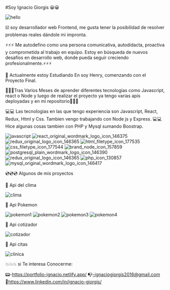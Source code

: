 #Soy Ignacio Giorgis 😀😀

![hello](https://user-images.githubusercontent.com/82051708/132922975-449ad444-2cae-4500-b34a-4a9e00646355.gif)




☑️   soy desarrollador web Frontend, me gusta tener la posibilidad de resolver problemas reales dándole mi impronta. 

⚡⚡⚡ Me autodefino como una persona comunicativa, autodidacta, proactiva y comprometida al trabajo en equipo. Estoy en búsqueda de nuevos desafíos en desarrollo web, donde pueda seguir creciendo profesionalmente.⚡⚡⚡

🏫 Actualmente estoy Estudiando En soy Henry, comenzando con el Proyecto Final.

🔸🔸🔸Tras Varios Meses de aprender diferentes tecnologias como Javascript, react o Node y luego de realizar el proyecto ya tengo varias apis deployadas y en mi repositorio🔸🔸🔸

💻💻 Las tecnologias en las que tengo experiencia son Javascript, React, Redux, Html y Css. Tambien vengo trabajando con Node js y Express.
💻💻 Hice algunas cosas tambien con PHP y Mysql sumando Boostrap.

![javascript](https://user-images.githubusercontent.com/82051708/132921651-80dec709-54b2-41fc-8cb3-038250a498df.png)
![react_original_wordmark_logo_icon_146375](https://user-images.githubusercontent.com/82051708/132921658-e4cee6f5-d403-41d2-8ce7-261f209813ff.png)
![redux_original_logo_icon_146365](https://user-images.githubusercontent.com/82051708/132921668-ff294528-5873-4053-a16e-58862cd33dba.png)
![html_filetype_icon_177535](https://user-images.githubusercontent.com/82051708/132921680-2b6ce1a7-c995-4090-9aa4-a80baf798851.png)
![css_filetype_icon_177544](https://user-images.githubusercontent.com/82051708/132921688-edfcd650-1c98-40f2-8cd1-eee173a032bd.png)
![brand_node_icon_157859](https://user-images.githubusercontent.com/82051708/132921702-371b6ed5-aa2c-4413-a239-555613582ab0.png)
![postgresql_plain_wordmark_logo_icon_146390](https://user-images.githubusercontent.com/82051708/132921715-542c94ba-d09c-4028-96d6-3ce3f43a46a8.png)
![redux_original_logo_icon_146365](https://user-images.githubusercontent.com/82051708/132921721-5ae84b91-824a-480d-9319-8f3e259a30e2.png)
![php_icon_130857](https://user-images.githubusercontent.com/82051708/132921730-e4bab1a6-15a2-4ea5-b24f-17d2932ad7be.png)
![mysql_original_wordmark_logo_icon_146417](https://user-images.githubusercontent.com/82051708/132921744-bd29fefd-13f4-414c-ad70-7d29220501fa.png)



💿💿💿 Algunos de mis proyectos

💾 Api del clima 


![clima](https://user-images.githubusercontent.com/82051708/132920578-a71815ed-1759-4b64-ac05-63f62fe2b45a.png)

💾 Api Pokemon


![pokemon1](https://user-images.githubusercontent.com/82051708/132921536-2ca0cd48-90d4-4b34-a8ee-38c7b4e2e950.png)
![pokemon2](https://user-images.githubusercontent.com/82051708/132921542-de3cc697-3bc8-44d8-8cbd-85ac527628ab.png)
![pokemon3](https://user-images.githubusercontent.com/82051708/132921515-f91ca1a4-0652-4b80-b97a-fe3916957ab2.png)
![pokemon4](https://user-images.githubusercontent.com/82051708/132921549-ebd7bd76-c7e6-4a2c-9264-8788cde0239f.png)


💾 Api cotizador 


![cotizador](https://user-images.githubusercontent.com/82051708/132920894-df2f7ea5-44da-44e2-8f1d-fb54ba201757.png)

💾 Api citas


![clinica](https://user-images.githubusercontent.com/82051708/132920877-5314cb05-2296-4d0e-bdb3-e4419099847f.png)


💥💥💥 si Te interesa Conocerme:

📟-https://portfolio-ignacio.netlify.app/
📭-ignaciogiorgis2016@gmail.com
🔗https://www.linkedin.com/in/ignacio-giorgis/
